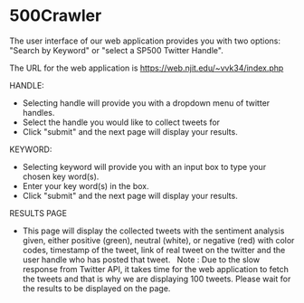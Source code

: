 # 500Crawler

The user interface of our web application provides you with two options: "Search by Keyword" or "select a SP500 Twitter Handle".

The URL for the web application is https://web.njit.edu/~vvk34/index.php

HANDLE:
- Selecting handle will provide you with a dropdown menu of twitter handles.
- Select the handle you would like to collect tweets for
- Click "submit" and the next page will display your results.

KEYWORD:
- Selecting keyword will provide you with an input box to type your chosen key word(s).
- Enter your key word(s) in the box.
- Click "submit" and the next page will display your results.

RESULTS PAGE
- This page will display the collected tweets with the sentiment analysis given, either positive (green), neutral (white), or negative (red) with color codes, timestamp of the tweet, link of real tweet on the twitter and the user handle who has posted that tweet.
  
Note : Due to the slow response from Twitter API, it takes time for the web application to fetch the tweets and that is why we are displaying 100 tweets. Please wait for the results to be displayed on the page.

